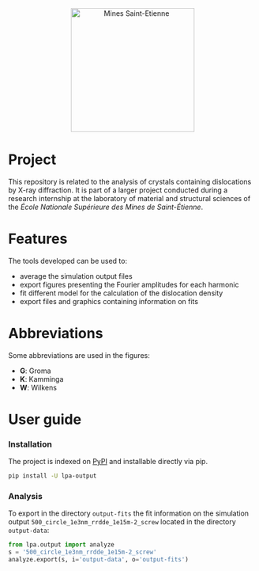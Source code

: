 <div align="center">
  <img width="250" src="https://dunstan.becht.network/views/signatures/mines.svg" alt="Mines Saint-Etienne">
</div>

# Project

This repository is related to the analysis of crystals containing dislocations by X-ray diffraction. It is part of a larger project conducted during a research internship at the laboratory of material and structural sciences of the *École Nationale Supérieure des Mines de Saint-Étienne*.

# Features

The tools developed can be used to:
* average the simulation output files
* export figures presenting the Fourier amplitudes for each harmonic
* fit different model for the calculation of the dislocation density
* export files and graphics containing information on fits

# Abbreviations

Some abbreviations are used in the figures:

* **G**: Groma
* **K**: Kamminga
* **W**: Wilkens

# User guide

### Installation

The project is indexed on [PyPI](https://pypi.org/project/lpa-output/) and installable directly via pip.
```bash
pip install -U lpa-output
```

### Analysis

To export in the directory `output-fits` the fit information on the simulation output `500_circle_1e3nm_rrdde_1e15m-2_screw` located in the directory `output-data`:

```python
from lpa.output import analyze
s = '500_circle_1e3nm_rrdde_1e15m-2_screw'
analyze.export(s, i='output-data', o='output-fits')
```
